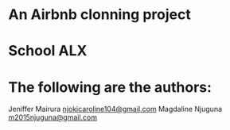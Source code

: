 # An Airbnb clonning project
# School ALX
# The following are the authors:

Jeniffer Mairura <njokicaroline104@gmail.com>
Magdaline Njuguna <m2015njuguna@gmail.com>
